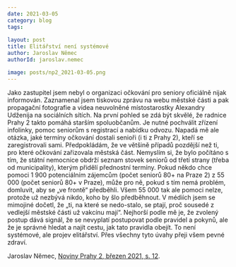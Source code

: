 ```yaml
---
date: 2021-03-05
category: blog
tags:
    
layout: post
title: Elitářství není systémové
author: Jaroslav Němec
authorId: jaroslav.nemec

image: posts/np2_2021-03-05.png
---
```


Jako zastupitel jsem nebyl o organizaci očkování pro seniory oficiálně nijak informován. Zaznamenal jsem tiskovou zprávu na webu městské části a pak propagační fotografie a videa neuvolněné místostarostky Alexandry Udženija na sociálních sítích. Na první pohled se zdá být skvělé, že radnice Prahy 2 takto pomáhá starším spoluobčanům. Je nutné pochválit zřízení infolinky, pomoc seniorům s registrací a nabídku odvozu. Napadá mě ale otázka, jaké termíny očkování dostali senioři (i ti z Prahy 2), kteří se zaregistrovali sami. Předpokládám, že ve většině případů pozdější než ti, pro které očkování zařizovala městská část. Nemyslím si, že bylo počítáno s tím, že státní nemocnice obdrží seznam stovek seniorů od třetí strany (třeba od municipality), kterým přidělí přednostní termíny. Pokud někdo chce pomoci 1 900 potenciálním zájemcům (počet seniorů 80+ na Praze 2) z 55 000 (počet seniorů 80+ v Praze), může pro ně, pokud s tím nemá problém, domluvit, aby se „ve frontě“ předběhli. Všem 55 000 tak ale pomoci nelze, protože už nezbývá nikdo, koho by šlo předběhnout. V médiích jsem se mimojiné dočetl, že „ti, na které se nedo-stalo, se ptají, proč sousedé z vedlejší městské části už vakcínu mají“. Nejhorší podle mě je, že zvolený postup dává signál, že se nevyplatí postupovat podle pravidel a pokynů, ale že je správné hledat a najít cestu, jak tato pravidla obejít. To není systémové, ale projev elitářství. Přes všechny tyto úvahy přeji všem pevné zdraví.

Jaroslav Němec, [Noviny Prahy 2, březen 2021, s. 12](https://praha2.cz/file/ldw1/03-2021-PRAHA-NOVINY.pdf).

